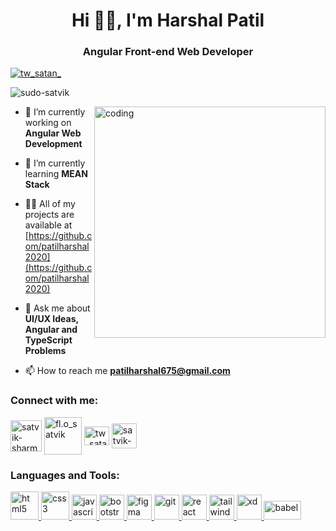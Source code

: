 <h1 align="center">Hi 🙋‍♂️, I'm Harshal Patil</h1>
<h3 align="center">Angular Front-end Web Developer</h3>
<p align="left"> <a href="https://twitter.com/tw_satan_" target="blank"><img src="https://img.shields.io/twitter/follow/tw_satan_?logo=twitter&style=for-the-badge" alt="tw_satan_" /></a> </p>
<p align="left"> <img src="https://komarev.com/ghpvc/?username=sudo-satvik&label=Profile%20views&color=0e75b6&style=flat" alt="sudo-satvik" /> </p>
<img src="https://media.tenor.com/qJ5evVs-_uUAAAAC/coding.gif" width="370" alt="coding" align="right">


- 🔭 I’m currently working on **Angular Web Development**

- 🌱 I’m currently learning **MEAN Stack**

- 👨‍💻 All of my projects are available at [https://github.com/patilharshal2020](https://github.com/patilharshal2020)

- 💬 Ask me about **UI/UX Ideas, Angular and TypeScript Problems**

- 📫 How to reach me **patilharshal675@gmail.com**

<h3 align="left">Connect with me:</h3>
<p align="left">
<a href="www.linkedin.com/in/patilharshal675" target="blank"><img align="center" src="https://static.vecteezy.com/system/resources/previews/018/930/584/original/linkedin-logo-linkedin-icon-transparent-free-png.png" alt="satvik-sharma" height="50" width="50" /></a>
<a href="https://instagram.com/harry_675" target="blank"><img align="center" src="https://png.pngtree.com/png-clipart/20180626/ourmid/pngtree-instagram-icon-instagram-logo-png-image_3584853.png" alt="fl.o_satvik" height="60" width="60" /></a>
<a href="https://twitter.com/" target="blank"><img align="center" src="https://upload.wikimedia.org/wikipedia/commons/thumb/6/6f/Logo_of_Twitter.svg/512px-Logo_of_Twitter.svg.png?20220821125553" alt="tw_satan_" height="30" width="40" /></a>
<a href="https://codepen.io/harry_675" target="blank"><img align="center" src="https://icon-library.com/images/codepen-icon/codepen-icon-26.jpg" alt="satvik-sharma" height="40" width="40" /></a>
</p>



<h3 align="left">Languages and Tools:</h3>
<p align="left"> 
  <a href="https://www.w3.org/html/" target="_blank" rel="noreferrer"> <img src="https://upload.wikimedia.org/wikipedia/commons/thumb/6/61/HTML5_logo_and_wordmark.svg/2048px-HTML5_logo_and_wordmark.svg.png" alt="html5" width="45" height="45"/> </a> 
  <a href="https://www.w3schools.com/css/" target="_blank" rel="noreferrer"> <img src="https://logospng.org/download/css-3/logo-css-3-1536.png" alt="css3" width="45" height="45"/> </a> 
 <a href="https://developer.mozilla.org/en-US/docs/Web/JavaScript" target="_blank" rel="noreferrer"> <img src="https://www.freepnglogos.com/uploads/javascript-png/javascript-vector-logo-yellow-png-transparent-javascript-vector-12.png" alt="javascript" width="40" height="40"/> </a> 
  <a href="https://getbootstrap.com" target="_blank" rel="noreferrer"> <img src="https://cdn-icons-png.flaticon.com/512/5968/5968672.png" alt="bootstrap" width="40" height="40"/> </a> 
  <a href="https://www.figma.com/" target="_blank" rel="noreferrer"> <img src="https://www.vectorlogo.zone/logos/figma/figma-icon.svg" alt="figma" width="40" height="40"/> </a> 
  <a href="https://git-scm.com/" target="_blank" rel="noreferrer"> <img src="https://www.vectorlogo.zone/logos/git-scm/git-scm-icon.svg" alt="git" width="40" height="40"/> </a> 
<a href="https://reactjs.org/" target="_blank" rel="noreferrer"> <img src="https://cdn4.iconfinder.com/data/icons/logos-3/600/React.js_logo-512.png" alt="react" width="40" height="40"/> </a> 
  <a href="https://tailwindcss.com/" target="_blank" rel="noreferrer"> <img src="https://www.vectorlogo.zone/logos/tailwindcss/tailwindcss-icon.svg" alt="tailwind" width="40" height="40"/> </a> 
  <a href="https://www.adobe.com/products/xd.html" target="_blank" rel="noreferrer"> <img src="https://cdn.worldvectorlogo.com/logos/adobe-xd.svg" alt="xd" width="40" height="40"/> </a> 
  <a href="https://babeljs.io/" target="_blank" rel="noreferrer"> <img src="https://cdn.freebiesupply.com/logos/large/2x/babel-10-logo-black-and-white.png" alt="babel" width="60" height="30"/> </a> 
</p>
